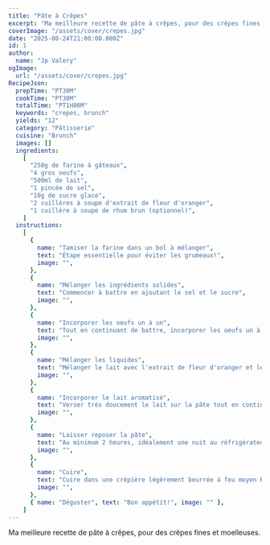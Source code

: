 ```yaml
---
title: "Pâte à Crêpes"
excerpt: "Ma meilleure recette de pâte à crêpes, pour des crêpes fines et moelleuses."
coverImage: "/assets/cover/crepes.jpg"
date: "2025-08-24T21:00:00.000Z"
id: 1
author:
  name: "Jp Valery"
ogImage:
  url: "/assets/cover/crepes.jpg"
RecipeJson:
  prepTime: "PT30M"
  cookTime: "PT30M"
  totalTime: "PT1H00M"
  keywords: "crepes, brunch"
  yields: "12"
  category: "Pâtisserie"
  cuisine: "Brunch"
  images: []
  ingredients:
    [
      "250g de farine à gâteaux",
      "4 gros oeufs",
      "500ml de lait",
      "1 pincée de sel",
      "10g de sucre glace",
      "2 cuillères à soupe d'extrait de fleur d'oranger",
      "1 cuillère à soupe de rhum brun (optionnel)",
    ]
  instructions:
    [
      {
        name: "Tamiser la farine dans un bol à mélanger",
        text: "Étape essentielle pour éviter les grumeaux!",
        image: "",
      },
      {
        name: "Mélanger les ingrédients solides",
        text: "Commencer à battre en ajoutant le sel et le sucre",
        image: "",
      },
      {
        name: "Incorporer les oeufs un à un",
        text: "Tout en continuant de battre, incorporer les oeufs un à un, jusqu'à obtention d'une pâte collante",
        image: "",
      },
      {
        name: "Mélanger les liquides",
        text: "Mélanger le lait avec l'extrait de fleur d'oranger et le rhum",
        image: "",
      },
      {
        name: "Incorporer le lait aromatisé",
        text: "Verser très doucement le lait sur la pâte tout en continuant de battre. Augmenter progressivement la vitesse du batteur. Continuer de battre jusqu'à obtention d'une pâte homogène",
        image: "",
      },
      {
        name: "Laisser reposer la pâte",
        text: "Au minimum 2 heures, idéalement une nuit au réfrigérateur",
        image: "",
      },
      {
        name: "Cuire",
        text: "Cuire dans une crépière légèrement beurrée à feu moyen Retourner à mi-cuisson",
        image: "",
      },
      { name: "Déguster", text: "Bon appétit!", image: "" },
    ]
---
```


Ma meilleure recette de pâte à crêpes, pour des crêpes fines et moelleuses.
